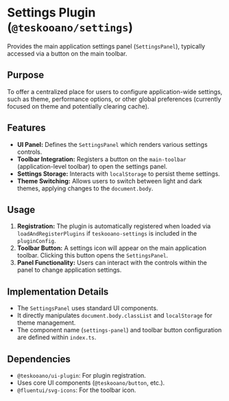 # Settings Plugin (`@teskooano/settings`)

Provides the main application settings panel (`SettingsPanel`), typically accessed via a button on the main toolbar.

## Purpose

To offer a centralized place for users to configure application-wide settings, such as theme, performance options, or other global preferences (currently focused on theme and potentially clearing cache).

## Features

- **UI Panel:** Defines the `SettingsPanel` which renders various settings controls.
- **Toolbar Integration:** Registers a button on the `main-toolbar` (application-level toolbar) to open the settings panel.
- **Settings Storage:** Interacts with `localStorage` to persist theme settings.
- **Theme Switching:** Allows users to switch between light and dark themes, applying changes to the `document.body`.

## Usage

1.  **Registration:** The plugin is automatically registered when loaded via `loadAndRegisterPlugins` if `teskooano-settings` is included in the `pluginConfig`.
2.  **Toolbar Button:** A settings icon will appear on the main application toolbar. Clicking this button opens the `SettingsPanel`.
3.  **Panel Functionality:** Users can interact with the controls within the panel to change application settings.

## Implementation Details

- The `SettingsPanel` uses standard UI components.
- It directly manipulates `document.body.classList` and `localStorage` for theme management.
- The component name (`settings-panel`) and toolbar button configuration are defined within `index.ts`.

## Dependencies

- `@teskooano/ui-plugin`: For plugin registration.
- Uses core UI components (`@teskooano/button`, etc.).
- `@fluentui/svg-icons`: For the toolbar icon.
